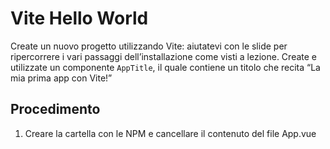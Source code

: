 Vite Hello World
===
Create un nuovo progetto utilizzando Vite: aiutatevi con le slide per ripercorrere i vari passaggi dell’installazione come visti a lezione.
Create e utilizzate un componente `AppTitle`, il quale contiene un titolo che recita “La mia prima app con Vite!”

## Procedimento
1. Creare la cartella con le NPM e cancellare il contenuto del file App.vue